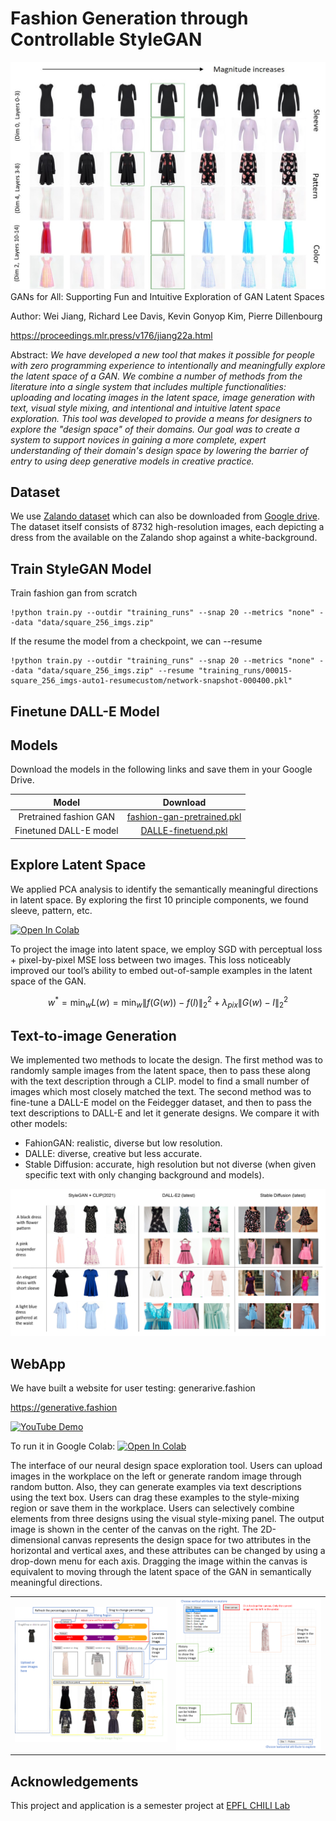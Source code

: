 # Fashion Generation through Controllable StyleGAN
<img src="images/PCA_result_example.jpg" alt="pca"/>
GANs for All: Supporting Fun and Intuitive Exploration of GAN Latent Spaces  

Author: Wei Jiang, Richard Lee Davis, Kevin Gonyop Kim, Pierre Dillenbourg  

https://proceedings.mlr.press/v176/jiang22a.html  

Abstract: 
_We have developed a new tool that makes it possible for people with zero programming experience to intentionally and meaningfully explore the latent space of a GAN. 
We combine a number of methods from the literature into a single system that includes multiple functionalities: 
uploading and locating images in the latent space, image generation with text, visual style mixing, 
and intentional and intuitive latent space exploration. 
This tool was developed to provide a means for designers to explore the "design space" of their domains. 
Our goal was to create a system to support novices in gaining a more complete, expert understanding of their domain's 
design space by lowering the barrier of entry to using deep generative models in creative practice._

## Dataset
We use [Zalando dataset](https://github.com/zalandoresearch/feidegger)
which can also be downloaded from [Google drive](https://drive.google.com/file/d/1vmBHGiqoICdaLaUqFUy6YiXMBLPuhTCy/view?usp=drive_link).
The dataset itself consists of 8732 high-resolution images, 
each depicting a dress from the available on the Zalando shop against a white-background.

## Train StyleGAN Model
Train fashion gan from scratch
```commandline
!python train.py --outdir "training_runs" --snap 20 --metrics "none" --data "data/square_256_imgs.zip"
```
If the resume the model from a checkpoint, we can --resume
```commandline
!python train.py --outdir "training_runs" --snap 20 --metrics "none" --data "data/square_256_imgs.zip" --resume "training_runs/00015-square_256_imgs-auto1-resumecustom/network-snapshot-000400.pkl"
```

## Finetune DALL-E Model


## Models
Download the models in the following links and save them in your Google Drive.

|         Model          |                                                      Download                                                       |
|:----------------------:|:-------------------------------------------------------------------------------------------------------------------:|
| Pretrained fashion GAN | [fashion-gan-pretrained.pkl](https://drive.google.com/file/d/1wjMtDejgj1GZmf0AqKY6LzKld3Rirbuo/view?usp=drive_link) |
| Finetuned DALL-E model |    [DALLE-finetuend.pkl](https://drive.google.com/file/d/1yhtBeFMc-kTW3nOsxYgwJb6CffFe-V_e/view?usp=drive_link)     |

## Explore Latent Space
We applied PCA analysis to identify the semantically meaningful directions in latent space. 
By exploring the first 10 principle components, we found sleeve, pattern, etc.

[![Open In Colab](https://colab.research.google.com/assets/colab-badge.svg)](https://drive.google.com/file/d/1S-iiGj6f4PgWsQJVfFduLv1XUskxniZT/view?usp=sharing)

To project the image into latent space, we employ SGD with perceptual loss + pixel-by-pixel MSE loss between two images. 
This loss noticeably improved our tool’s ability to embed out-of-sample examples in the latent space of the GAN.

$$ w^{*} = \min_{w} L(w) =  \min_{w} \lVert f(G(w)) - f(I) \rVert_2^2 + \lambda_{pix} \lVert G(w) - I \rVert_2^2 $$

[//]: # (Examples of interpolating images simultaneously along two meaningful directions)

[//]: # (in the latent space &#40;sleeve and pattern&#41; found using PCA. The image in the green)

[//]: # (box shows the original image with 0 magnitude.)

[//]: # (<img src="images/pca.png" alt="pca"/>)

## Text-to-image Generation
We implemented two
methods to locate the design. The first method was to randomly sample images from the
latent space, then to pass these along with the text description through a CLIP. model to find a small number of images which most closely matched the
text. The second method was to fine-tune a DALL-E model on the
Feidegger dataset, and then to pass the text descriptions to DALL-E and let it generate
designs. We compare it with other models: 
- FahionGAN: realistic, diverse but low resolution. 
- DALLE: diverse, creative but less accurate.
- Stable Diffusion:  accurate, high resolution but not diverse (when given specific text with only changing background and models).

<img src="images/text-to-image.png" alt="text-to-image"/>

## WebApp
We have built a website for user testing: generarive.fashion

https://generative.fashion

[![YouTube Demo](https://img.shields.io/badge/YouTube-%23FF0000.svg?style=for-the-badge&logo=YouTube&logoColor=white)](https://www.youtube.com/watch?v=dcC7G2zBuL8&t=42s)

To run it in Google Colab: [![Open In Colab](https://colab.research.google.com/assets/colab-badge.svg)](https://colab.research.google.com/drive/1VY3-9zvnXqjYNxNzGqZgF0pRfafdGpJm#scrollTo=JFgsJTee-EnO)

The interface of our neural design space exploration tool. Users can upload images
in the workplace on the left or generate random image through random button.
Also, they can generate examples via text descriptions using the text box. Users
can drag these examples to the style-mixing region or save them in the workplace. Users can selectively combine elements from three designs using the visual
style-mixing panel. The output image is shown in the center of the canvas on the
right. The 2D-dimensional canvas represents the design space for two attributes
in the horizontal and vertical axes, and these attributes can be changed by using
a drop-down menu for each axis. Dragging the image within the canvas is equivalent to moving through the latent space of the GAN in semantically meaningful
directions.
<table><tr>
<td> <img src="images/interface_part1.png" alt="interface_part1" /> </td>
<td> <img src="images/interface_part2.png" alt="interface_part2" /> </td>
</tr></table>

## Acknowledgements
This project and application is a semester project at [EPFL CHILI Lab](https://www.epfl.ch/labs/chili/)


